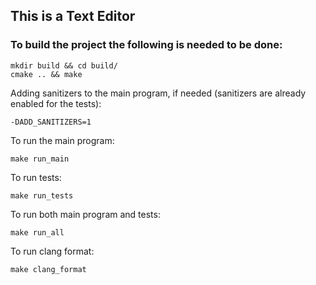 ## This is a Text Editor

### To build the project the following is needed to be done:

```
mkdir build && cd build/ 
cmake .. && make
```

Adding sanitizers to the main program, if needed (sanitizers are already enabled for the tests):

```
-DADD_SANITIZERS=1
```

To run the main program:

```
make run_main
```

To run tests:

```
make run_tests
```

To run both main program and tests:

```
make run_all
```

To run clang format:

```
make clang_format
```